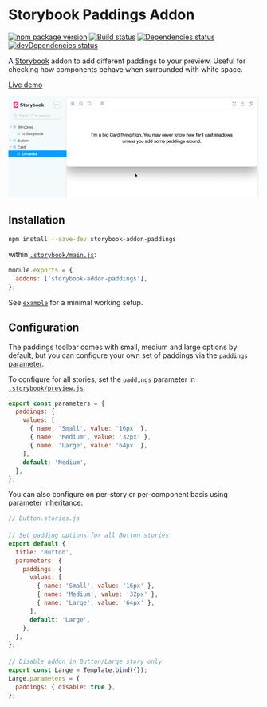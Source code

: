 # Storybook Paddings Addon

[![npm package version](https://img.shields.io/npm/v/storybook-addon-paddings)](https://www.npmjs.com/package/storybook-addon-paddings)
[![Build status](https://img.shields.io/github/workflow/status/rbardini/storybook-addon-paddings/Main)](https://github.com/rbardini/storybook-addon-paddings/actions)
[![Dependencies status](https://img.shields.io/david/rbardini/storybook-addon-paddings)](https://david-dm.org/rbardini/storybook-addon-paddings)
[![devDependencies status](https://img.shields.io/david/dev/rbardini/storybook-addon-paddings)](https://david-dm.org/rbardini/storybook-addon-paddings?type=dev)

A [Storybook](https://storybook.js.org) addon to add different paddings to your preview. Useful for checking how components behave when surrounded with white space.

[Live demo](https://storybook-addon-paddings.js.org)

![Demo](demo.gif)

## Installation

```sh
npm install --save-dev storybook-addon-paddings
```

within [`.storybook/main.js`](https://storybook.js.org/docs/react/configure/overview#configure-your-storybook-project):

```js
module.exports = {
  addons: ['storybook-addon-paddings'],
};
```

See [`example`](example) for a minimal working setup.

## Configuration

The paddings toolbar comes with small, medium and large options by default, but you can configure your own set of paddings via the `paddings` [parameter](https://storybook.js.org/docs/react/writing-stories/parameters).

To configure for all stories, set the `paddings` parameter in [`.storybook/preview.js`](https://storybook.js.org/docs/react/configure/overview#configure-story-rendering):

```js
export const parameters = {
  paddings: {
    values: [
      { name: 'Small', value: '16px' },
      { name: 'Medium', value: '32px' },
      { name: 'Large', value: '64px' },
    ],
    default: 'Medium',
  },
};
```

You can also configure on per-story or per-component basis using [parameter inheritance](https://storybook.js.org/docs/react/writing-stories/parameters#component-parameters):

```js
// Button.stories.js

// Set padding options for all Button stories
export default {
  title: 'Button',
  parameters: {
    paddings: {
      values: [
        { name: 'Small', value: '16px' },
        { name: 'Medium', value: '32px' },
        { name: 'Large', value: '64px' },
      ],
      default: 'Large',
    },
  },
};

// Disable addon in Button/Large story only
export const Large = Template.bind({});
Large.parameters = {
  paddings: { disable: true },
};
```
